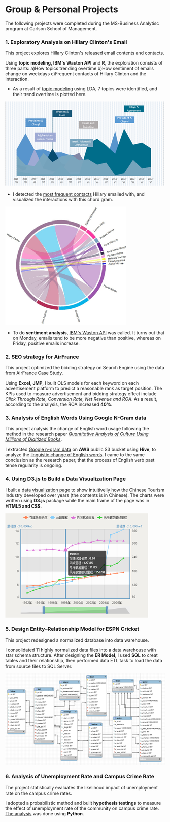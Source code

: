 # Group & Personal Projects
The following projects were completed during the MS-Business Analytisc program at Carlson School of Management.

### 1. Exploratory Analysis on Hillary Clinton's Email
  This project explores Hillary Clinton's released email contents and contacts. 
  
  Using **topic modeling, IBM's Waston API** and **R**, the exploration consists of three parts: a)How topics trending overtime b)How sentiment of emails change on weekdays c)Frequent contacts of Hillary Clinton and the interaction.
  
  * As a result of [topic modeling](https://github.com/JiaKang0615/Group-Projects/blob/master/Hillary%20Clinton%20email/Hillary_LDA_Topic.py) using LDA, 7 topics were identified, and their trend overtime is plotted here.
  
  <img src="https://github.com/JiaKang0615/Group-Projects/blob/master/Hillary%20Clinton%20email/Hillary%20topic%20trending.PNG" width="500">

  * I detected the [most frequent contacts](https://github.com/JiaKang0615/Group-Projects/blob/master/Hillary%20Clinton%20email/Hillary_Sender_Receiver.R) Hillary emailed with, and visualized the interactions with this chord gram.
  
  <img src="https://github.com/JiaKang0615/Group-Projects/blob/master/Hillary%20Clinton%20email/Chord%20gram_fin.jpg" width="380">

  * To do **sentiment analysis**, [IBM's Waston API](https://github.com/JiaKang0615/Group-Projects/blob/master/Hillary%20Clinton%20email/Hillary_email_API.py) was called. It turns out that on Monday, emails tend to be more negative than positive, whereas on Friday, positive emails increase.


### 2. SEO strategy for AirFrance
  This project optimized the bidding strategy on Search Engine using the data from AirFrance Case Study. 
  
  Using **Excel, JMP**, I built OLS models for each keyword on each advertisement platform to predict a reasonable rank as target position. The KPIs used to measure advertisement and bidding strategy effect include *Click Through Rate, Conversion Rate, Net Revenue and ROA*.
  As a result, according to the analysis, the ROA increased **40%**.


### 3. Analysis of English Words Using Google N-Gram data
  This project analysis the change of English word usage following the method in the research paper [*Quantitative Analysis of Culture Using Millions of Digitized Books*](http://www.librarian.net/wp-content/uploads/science-googlelabs.pdf). 
  
  I extracted [Google n-gram data](https://github.com/JiaKang0615/Group-Projects/blob/master/Google%20n-gram%20analysis/Hive%20code%20for%20culturomic%20analysis.sql) on **AWS** public S3 bucket using **Hive**, to analyze the [linguistic change of English words](https://github.com/JiaKang0615/Group-Projects/blob/master/Google%20n-gram%20analysis/processing_data_culturomic_analysis.R). I came to the same conclusion as the research paper, that the process of English verb past tense regularity is ongoing. 

### 4. Using D3.js to Build a Data Visualization Page
  I built a [data visualization page](https://github.com/JiaKang0615/Group-Projects/blob/master/Chinese%20Tourism%20Industry.html) to show intuitivelly how the Chinese Tourism Industry developed over years (the contents is in Chinese). The charts were written using **D3.js** package while the main frame of the page was in **HTML5 and CSS**.

  <img src="https://github.com/JiaKang0615/Group-Projects/blob/master/D3js-chart.PNG" width="450">

### 5. Design Entity–Relationship Model for ESPN Cricket
  This project redesigned a normalized database into data warehouse. 
  
  I consolidated 11 highly normalized data files into a data warehouse with star schema structure. After designing the **ER Model**, I used **SQL** to creat tables and their relationship, then performed data ETL task to load the data from source files to SQL Server. 

  <img src="https://github.com/JiaKang0615/Group-Projects/blob/master/Design%20ER%20Model.png" width="800">

### 6. Analysis of Unemployment Rate and Campus Crime Rate
  The project statistically evaluates the likelihood impact of unemployment rate on the campus crime rates. 
  
  I adopted a probabilistic method and built **hypothesis testings** to measure the effect of unemployment rate of the community on campus crime rate. [The analysis](https://github.com/JiaKang0615/Group-Projects/blob/master/Unemployment%20vs.%20campus%20crime%20rate.py) was done using **Python**.

